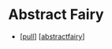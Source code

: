# Abstract Fairy

- [[pull]] [[abstractfairy]]


[//begin]: # "Autogenerated link references for markdown compatibility"
[pull]: pull "Pull"
[abstractfairy]: abstractfairy "AbstractFairy"
[//end]: # "Autogenerated link references"